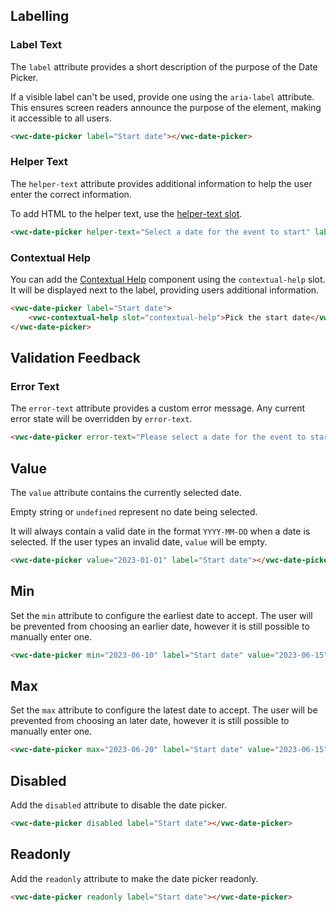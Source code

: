 ## Labelling

### Label Text

The `label` attribute provides a short description of the purpose of the Date Picker.

<vwc-note connotation="information" headline="Accessibility Tip">
   <vwc-icon slot="icon" name="accessibility-line"></vwc-icon>
<p>If a visible label can't be used, provide one using the <nobr><code>aria-label</code></nobr> attribute. This ensures screen readers announce the purpose of the element, making it accessible to all users.</p>
</vwc-note>

```html preview 460px
<vwc-date-picker label="Start date"></vwc-date-picker>
```

### Helper Text

The `helper-text` attribute provides additional information to help the user enter the correct information.

To add HTML to the helper text, use the [helper-text slot](/components/date-picker/code/#helper-text-slot).

```html preview 460px
<vwc-date-picker helper-text="Select a date for the event to start" label="Start date"></vwc-date-picker>
```

### Contextual Help

You can add the [Contextual Help](/components/contextual-help/) component using the `contextual-help` slot. It will be displayed next to the label, providing users additional information.

```html preview 460px
<vwc-date-picker label="Start date">
	<vwc-contextual-help slot="contextual-help">Pick the start date</vwc-contextual-help>
</vwc-date-picker>
```

## Validation Feedback

### Error Text

The `error-text` attribute provides a custom error message. Any current error state will be overridden by `error-text`.

```html preview 460px
<vwc-date-picker error-text="Please select a date for the event to start" label="Start date"></vwc-date-picker>
```

## Value

The `value` attribute contains the currently selected date.

Empty string or `undefined` represent no date being selected.

It will always contain a valid date in the format `YYYY-MM-DD` when a date is selected. If the user types an invalid date, `value` will be empty.

```html preview 460px
<vwc-date-picker value="2023-01-01" label="Start date"></vwc-date-picker>
```

## Min

Set the `min` attribute to configure the earliest date to accept. The user will be prevented from choosing an earlier date, however it is still possible to manually enter one.

```html preview 460px
<vwc-date-picker min="2023-06-10" label="Start date" value="2023-06-15"></vwc-date-picker>
```

## Max

Set the `max` attribute to configure the latest date to accept. The user will be prevented from choosing an later date, however it is still possible to manually enter one.

```html preview 460px
<vwc-date-picker max="2023-06-20" label="Start date" value="2023-06-15"></vwc-date-picker>
```

## Disabled

Add the `disabled` attribute to disable the date picker.

```html preview
<vwc-date-picker disabled label="Start date"></vwc-date-picker>
```

## Readonly

Add the `readonly` attribute to make the date picker readonly.

```html preview
<vwc-date-picker readonly label="Start date"></vwc-date-picker>
```
